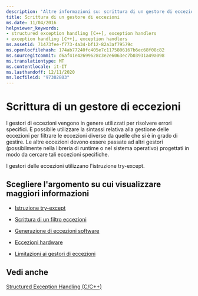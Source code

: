 ```yaml
---
description: 'Altre informazioni su: scrittura di un gestore di eccezioni'
title: Scrittura di un gestore di eccezioni
ms.date: 11/04/2016
helpviewer_keywords:
- structured exception handling [C++], exception handlers
- exception handling [C++], exception handlers
ms.assetid: 71473fee-f773-4a34-bf12-82a3af79579c
ms.openlocfilehash: 174ab77240fc405e7c1175806167b6ec68f08c82
ms.sourcegitcommit: d6af41e42699628c3e2e6063ec7b03931a49a098
ms.translationtype: MT
ms.contentlocale: it-IT
ms.lasthandoff: 12/11/2020
ms.locfileid: "97302803"
---
```

# <a name="writing-an-exception-handler"></a>Scrittura di un gestore di eccezioni

I gestori di eccezioni vengono in genere utilizzati per risolvere errori specifici. È possibile utilizzare la sintassi relativa alla gestione delle eccezioni per filtrare le eccezioni diverse da quelle che si è in grado di gestire. Le altre eccezioni devono essere passate ad altri gestori (possibilmente nella libreria di runtime o nel sistema operativo) progettati in modo da cercare tali eccezioni specifiche.

I gestori delle eccezioni utilizzano l'istruzione try-except.

## <a name="what-do-you-want-to-know-more-about"></a>Scegliere l'argomento su cui visualizzare maggiori informazioni

- [Istruzione try-except](../cpp/try-except-statement.md)

- [Scrittura di un filtro eccezioni](../cpp/writing-an-exception-filter.md)

- [Generazione di eccezioni software](../cpp/raising-software-exceptions.md)

- [Eccezioni hardware](../cpp/hardware-exceptions.md)

- [Limitazioni ai gestori di eccezioni](../cpp/restrictions-on-exception-handlers.md)

## <a name="see-also"></a>Vedi anche

[Structured Exception Handling (C/C++)](../cpp/structured-exception-handling-c-cpp.md)
